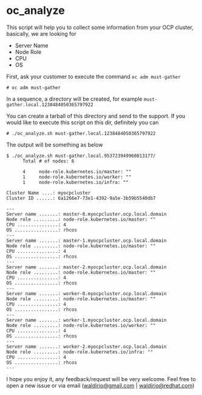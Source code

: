 # oc_analyze

This script will help you to collect some information from your OCP cluster, basically, we are looking for
- Server Name
- Node Role
- CPU
- OS

First, ask your customer to execute the command `oc adm must-gather`
```
# oc adm must-gather
```

In a sequence, a directory will be created, for example `must-gather.local.1238484050365797922`

You can create a tarball of this directory and send to the support. If you would like to execute this script on this dir, definitely you can
```
# ./oc_analyze.sh must-gather.local.1238484050365797922
```

The output will be something as below
```
$ ./oc_analyze.sh must-gather.local.953723949960813177/
      Total # of nodes: 6

      4     node-role.kubernetes.io/master: ""
      1     node-role.kubernetes.io/worker: ""
      1     node-role.kubernetes.io/infra: ""

Cluster Name ....: myocpcluster
Cluster ID ......: 6a1266e7-73e1-4392-9a5e-3b59b5540db7

---
Server name .......: master-0.myocpcluster.ocp.local.domain
Node role .........: node-role.kubernetes.io/master: ""
CPU ...............: 4
OS ................: rhcos
---
Server name .......: master-1.myocpcluster.ocp.local.domain
Node role .........: node-role.kubernetes.io/master: ""
CPU ...............: 4
OS ................: rhcos
---
Server name .......: master-2.myocpcluster.ocp.local.domain
Node role .........: node-role.kubernetes.io/master: ""
CPU ...............: 4
OS ................: rhcos
---
Server name .......: worker-0.myocpcluster.ocp.local.domain
Node role .........: node-role.kubernetes.io/master: ""
CPU ...............: 4
OS ................: rhcos
---
Server name .......: worker-1.myocpcluster.ocp.local.domain
Node role .........: node-role.kubernetes.io/worker: ""
CPU ...............: 4
OS ................: rhcos
---
Server name .......: worker-2.myocpcluster.ocp.local.domain
Node role .........: node-role.kubernetes.io/infra: ""
CPU ...............: 4
OS ................: rhcos
---
```

I hope you enjoy it, any feedback/request will be very welcome. Feel free to open a new issue or via email (waldirio@gmail.com | waldirio@redhat.com)